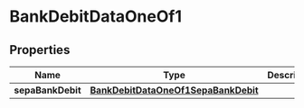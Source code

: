 

# BankDebitDataOneOf1


## Properties

| Name | Type | Description | Notes |
|------------ | ------------- | ------------- | -------------|
|**sepaBankDebit** | [**BankDebitDataOneOf1SepaBankDebit**](BankDebitDataOneOf1SepaBankDebit.md) |  |  |



